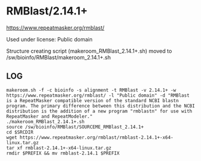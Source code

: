 RMBlast/2.14.1+
===============

<https://www.repeatmasker.org/rmblast/>

Used under license:
Public domain


Structure creating script (makeroom_RMBlast_2.14.1+.sh) moved to /sw/bioinfo/RMBlast/makeroom_2.14.1+.sh

LOG
---

    makeroom.sh -f -c bioinfo -s alignment -t RMBlast -v 2.14.1+ -w https://www.repeatmasker.org/rmblast/ -l "Public domain" -d "RMBlast is a RepeatMasker compatible version of the standard NCBI blastn program. The primary difference between this distribution and the NCBI distribution is the addition of a new program "rmblastn" for use with RepeatMasker and RepeatModeler."
    ./makeroom_RMBlast_2.14.1+.sh 
    source /sw/bioinfo/RMBlast/SOURCEME_RMBlast_2.14.1+
    cd $SRCDIR
    wget https://www.repeatmasker.org/rmblast/rmblast-2.14.1+-x64-linux.tar.gz
    tar xf rmblast-2.14.1+-x64-linux.tar.gz 
    rmdir $PREFIX && mv rmblast-2.14.1 $PREFIX

